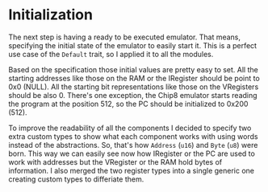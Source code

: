 # Initialization

The next step is having a ready to be executed emulator.
That means, specifying the initial state of the emulator to easily start it.
This is a perfect use case of the `Default` trait, so I applied it to all the modules.

Based on the specification those initial values are pretty easy to set.
All the starting addresses like those on the RAM or the IRegister should be point to 0x0 (NULL).
All the starting bit representations like those on the VRegisters should be also 0.
There's one exception, the Chip8 emulator starts reading the program at the position 512, so the PC should be initialized to 0x200 (512).

To improve the readability of all the components I decided to specify two extra custom types to show what each component works with using words instead of the abstractions. 
So, that's how `Address` (`u16`) and `Byte` (`u8`) were born.
This way we can easily see now how IRegister or the PC are used to work with addresses but the VRegister or the RAM hold bytes of information.
I also merged the two register types into a single generic one creating custom types to differiate them.